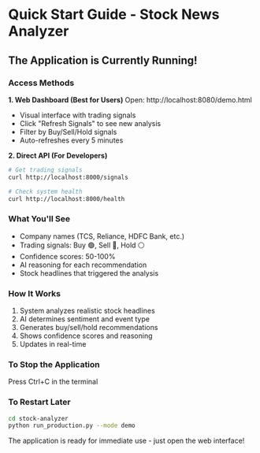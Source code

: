 # Quick Start Guide - Stock News Analyzer

## The Application is Currently Running!

### Access Methods

**1. Web Dashboard (Best for Users)**
Open: http://localhost:8080/demo.html
- Visual interface with trading signals
- Click "Refresh Signals" to see new analysis
- Filter by Buy/Sell/Hold signals
- Auto-refreshes every 5 minutes

**2. Direct API (For Developers)**
```bash
# Get trading signals
curl http://localhost:8000/signals

# Check system health  
curl http://localhost:8000/health
```

### What You'll See
- Company names (TCS, Reliance, HDFC Bank, etc.)
- Trading signals: Buy 🟢, Sell 🔴, Hold ⚪
- Confidence scores: 50-100%
- AI reasoning for each recommendation
- Stock headlines that triggered the analysis

### How It Works
1. System analyzes realistic stock headlines
2. AI determines sentiment and event type
3. Generates buy/sell/hold recommendations
4. Shows confidence scores and reasoning
5. Updates in real-time

### To Stop the Application
Press Ctrl+C in the terminal

### To Restart Later
```bash
cd stock-analyzer
python run_production.py --mode demo
```

The application is ready for immediate use - just open the web interface!